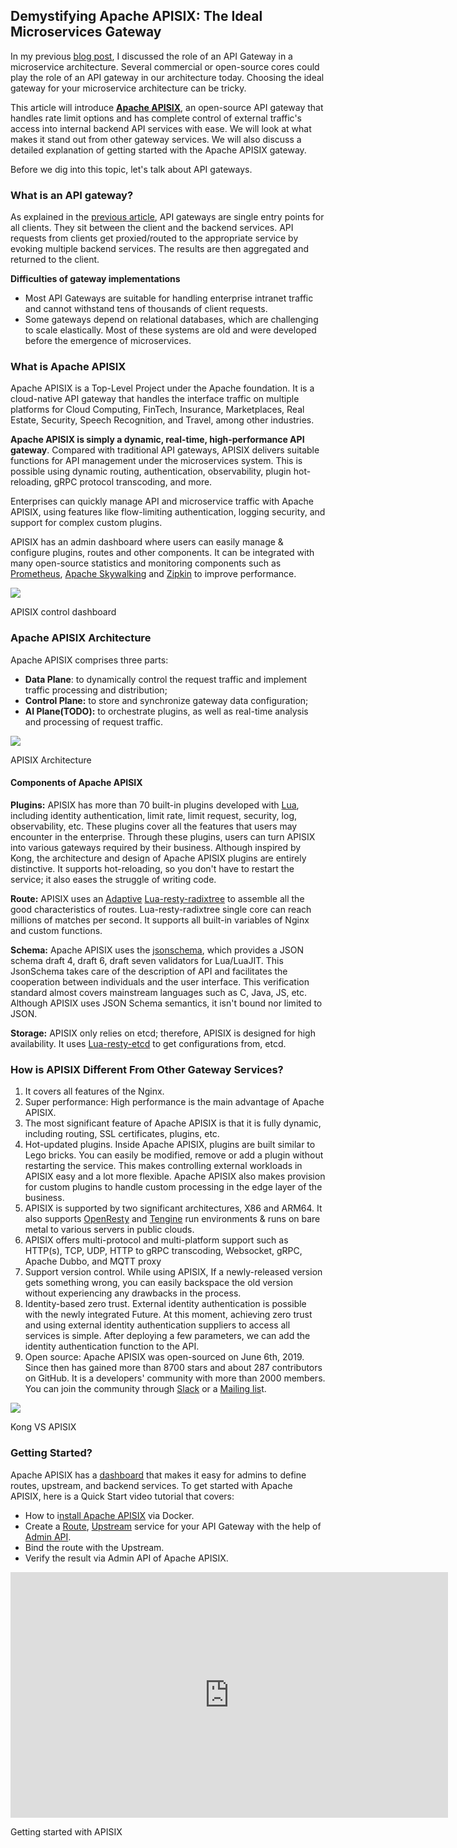## Demystifying Apache APISIX: The Ideal Microservices Gateway

In my previous [blog post](https://movi.hashnode.dev/the-role-of-api-gateways-in-a-microservice-architecture), I discussed the role of an API Gateway in a microservice architecture. Several commercial or open-source cores could play the role of an API gateway in our architecture today. Choosing the ideal gateway for your microservice architecture can be tricky.

This article will introduce [**Apache APISIX**](https://apisix.apache.org/), an open-source API gateway that handles rate limit options and has complete control of external traffic's access into internal backend API services with ease. We will look at what makes it stand out from other gateway services. We will also discuss a detailed explanation of getting started with the Apache APISIX gateway.

Before we dig into this topic, let's talk about API gateways.

### What is an API gateway?

As explained in the [previous article](https://movi.hashnode.dev/the-role-of-api-gateways-in-a-microservice-architecture), API gateways are single entry points for all clients. They sit between the client and the backend services. API requests from clients get proxied/routed to the appropriate service by evoking multiple backend services. The results are then aggregated and returned to the client.

**Difficulties of gateway implementations**

*   Most API Gateways are suitable for handling enterprise intranet traffic and cannot withstand tens of thousands of client requests.
*   Some gateways depend on relational databases, which are challenging to scale elastically. Most of these systems are old and were developed before the emergence of microservices.

### What is Apache APISIX

Apache APISIX is a Top-Level Project under the Apache foundation. It is a cloud-native API gateway that handles the interface traffic on multiple platforms for Cloud Computing, FinTech, Insurance, Marketplaces, Real Estate, Security, Speech Recognition, and Travel, among other industries.

**Apache APISIX is simply a dynamic, real-time, high-performance API gateway**. Compared with traditional API gateways, APISIX delivers suitable functions for API management under the microservices system. This is possible using dynamic routing, authentication, observability, plugin hot-reloading, gRPC protocol transcoding, and more.

Enterprises can quickly manage API and microservice traffic with Apache APISIX, using features like flow-limiting authentication, logging security, and support for complex custom plugins.

APISIX has an admin dashboard where users can easily manage & configure plugins, routes and other components. It can be integrated with many open-source statistics and monitoring components such as [Prometheus](https://prometheus.io/), [Apache Skywalking](https://thenewstack.io/skywalking-apm-for-the-heterogeneous-new-stack/) and [Zipkin](https://thenewstack.io/meet-zipkin-tracer-debugging-microservices/) to improve performance.

![](https://cdn.hashnode.com/res/hashnode/image/upload/v1648400143513/ghDu2apEw.png)

APISIX control dashboard

### Apache APISIX Architecture

Apache APISIX comprises three parts:

*   **Data Plane**: to dynamically control the request traffic and implement traffic processing and distribution;
*   **Control Plane:** to store and synchronize gateway data configuration;
*   **AI Plane(TODO):** to orchestrate plugins, as well as real-time analysis and processing of request traffic.

![](https://cdn.hashnode.com/res/hashnode/image/upload/v1648400145677/KLzzEa4Bp.png)

APISIX Architecture

#### Components of Apache APISIX

**Plugins:** APISIX has more than 70 built-in plugins developed with [Lua](https://www.lua.org/), including identity authentication, limit rate, limit request, security, log, observability, etc. These plugins cover all the features that users may encounter in the enterprise. Through these plugins, users can turn APISIX into various gateways required by their business. Although inspired by Kong, the architecture and design of Apache APISIX plugins are entirely distinctive. It supports hot-reloading, so you don't have to restart the service; it also eases the struggle of writing code.

**Route:** APISIX uses an [Adaptive](https://github.com/iresty/lua-resty-radixtree) [Lua-resty-radixtree](https://github.com/iresty/lua-resty-radixtree) to assemble all the good characteristics of routes. Lua-resty-radixtree single core can reach millions of matches per second. It supports all built-in variables of Nginx and custom functions.

**Schema:** Apache APISIX uses the [jsonschema](https://github.com/iresty/jsonschema), which provides a JSON schema draft 4, draft 6, draft seven validators for Lua/LuaJIT. This JsonSchema takes care of the description of API and facilitates the cooperation between individuals and the user interface. This verification standard almost covers mainstream languages such as C, Java, JS, etc. Although APISIX uses JSON Schema semantics, it isn't bound nor limited to JSON.

**Storage:** APISIX only relies on etcd; therefore, APISIX is designed for high availability. It uses [Lua-resty-etcd](https://github.com/iresty/lua-resty-etcd) to get configurations from, etcd.

### How is APISIX Different From Other Gateway Services?

1.  It covers all features of the Nginx.
2.  Super performance: High performance is the main advantage of Apache APISIX.
3.  The most significant feature of Apache APISIX is that it is fully dynamic, including routing, SSL certificates, plugins, etc.
4.  Hot-updated plugins. Inside Apache APISIX, plugins are built similar to Lego bricks. You can easily be modified, remove or add a plugin without restarting the service. This makes controlling external workloads in APISIX easy and a lot more flexible. Apache APISIX also makes provision for custom plugins to handle custom processing in the edge layer of the business.
5.  APISIX is supported by two significant architectures, X86 and ARM64. It also supports [OpenResty](https://openresty.org/en/) and [Tengine](https://tengine.taobao.org/) run environments & runs on bare metal to various servers in public clouds.
6.  APISIX offers multi-protocol and multi-platform support such as HTTP(s), TCP, UDP, HTTP to gRPC transcoding, Websocket, gRPC, Apache Dubbo, and MQTT proxy
7.  Support version control. While using APISIX, If a newly-released version gets something wrong, you can easily backspace the old version without experiencing any drawbacks in the process.
8.  Identity-based zero trust. External identity authentication is possible with the newly integrated Future. At this moment, achieving zero trust and using external identity authentication suppliers to access all services is simple. After deploying a few parameters, we can add the identity authentication function to the API.
9.  Open source: Apache APISIX was open-sourced on June 6th, 2019. Since then has gained more than 8700 stars and about 287 contributors on GitHub. It is a developers' community with more than 2000 members. You can join the community through [Slack](https://apisix.apache.org/docs/general/community/#joining-the-slack-channel) or a [Mailing lis](https://apisix.apache.org/docs/general/community#joining-the-mailing-list)t.

![](https://cdn.hashnode.com/res/hashnode/image/upload/v1648400148264/d4d0kL6XL.png)

Kong VS APISIX

### Getting Started?

Apache APISIX has a [dashboard](https://apisix.apache.org/docs/dashboard/USER_GUIDE) that makes it easy for admins to define routes, upstream, and backend services. To get started with Apache APISIX, here is a Quick Start video tutorial that covers:

*   How to i[nstall Apache APISIX](https://apisix.apache.org/docs/apisix/getting-started#step-1-install-apache-apisix) via Docker.
*   Create a [Route](https://apisix.apache.org/docs/apisix/architecture-design/route), [Upstream](https://apisix.apache.org/docs/apisix/architecture-design/upstream) service for your API Gateway with the help of [Admin API](https://apisix.apache.org/docs/apisix/admin-api).
*   Bind the route with the Upstream.
*   Verify the result via Admin API of Apache APISIX.

<iframe src="https://www.youtube.com/embed/dUOjJkb61so?feature=oembed" width="700" height="393" frameborder="0" scrolling="no"></iframe>

Getting started with APISIX